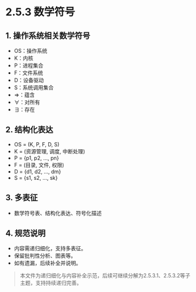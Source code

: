 # 2.5.3 数学符号

## 1. 操作系统相关数学符号

- OS：操作系统
- K：内核
- P：进程集合
- F：文件系统
- D：设备驱动
- S：系统调用集合
- ⇒：蕴含
- ∀：对所有
- ∃：存在

## 2. 结构化表达

- OS = (K, P, F, D, S)
- K = (资源管理, 调度, 中断处理)
- P = {p1, p2, ..., pn}
- F = (目录, 文件, 权限)
- D = {d1, d2, ..., dm}
- S = {s1, s2, ..., sk}

## 3. 多表征

- 数学符号表、结构化表达、符号化描述

## 4. 规范说明

- 内容需递归细化，支持多表征。
- 保留批判性分析、图表等。
- 如有遗漏，后续补全并说明。

> 本文件为递归细化与内容补全示范，后续可继续分解为2.5.3.1、2.5.3.2等子主题，支持持续递归完善。
